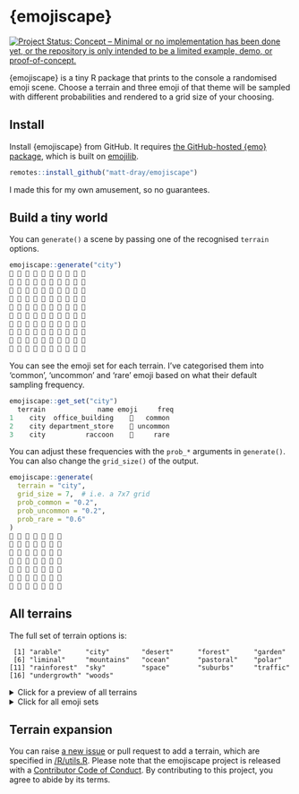 
<!-- README.md is generated from README.Rmd. Please edit that file -->

# {emojiscape}

<!-- badges: start -->

[![Project Status: Concept – Minimal or no implementation has been done
yet, or the repository is only intended to be a limited example, demo,
or
proof-of-concept.](https://www.repostatus.org/badges/latest/concept.svg)](https://www.repostatus.org/#concept)
<!-- badges: end -->

{emojiscape} is a tiny R package that prints to the console a randomised
emoji scene. Choose a terrain and three emoji of that theme will be
sampled with different probabilities and rendered to a grid size of your
choosing.

## Install

Install {emojiscape} from GitHub. It requires [the GitHub-hosted {emo}
package](https://github.com/hadley/emo), which is built on
[emojilib](https://github.com/muan/emojilib/).

``` r
remotes::install_github("matt-dray/emojiscape")
```

I made this for my own amusement, so no guarantees.

## Build a tiny world

You can `generate()` a scene by passing one of the recognised `terrain`
options.

``` r
emojiscape::generate("city")
🏢 🦝 🏬 🏬 🏢 🦝 🏬 🏢 🦝 🏬 
🏢 🦝 🏢 🏢 🏬 🏢 🏢 🏬 🏬 🏢 
🏢 🏬 🏢 🏢 🏢 🏢 🏬 🏢 🏢 🏢 
🏢 🏢 🏢 🏢 🏢 🏢 🏬 🏢 🏢 🏢 
🏢 🦝 🏢 🏬 🏢 🏬 🏢 🏢 🏢 🏢 
🏢 🏢 🦝 🏢 🏢 🏢 🏢 🏢 🏬 🏢 
🏬 🦝 🏬 🦝 🏢 🏢 🦝 🏢 🏢 🏢 
🏢 🏬 🏬 🏢 🏢 🏢 🏢 🏢 🏢 🏢 
🏢 🏢 🏢 🏢 🏢 🏢 🏢 🏢 🏢 🏢 
🏢 🏢 🦝 🏢 🏢 🏢 🏢 🏢 🏬 🦝 
```

You can see the emoji set for each terrain. I’ve categorised them into
‘common’, ‘uncommon’ and ‘rare’ emoji based on what their default
sampling frequency.

``` r
emojiscape::get_set("city")
  terrain             name emoji     freq
1    city  office_building    🏢   common
2    city department_store    🏬 uncommon
3    city          raccoon    🦝     rare
```

You can adjust these frequencies with the `prob_*` arguments in
`generate()`. You can also change the `grid_size()` of the output.

``` r
emojiscape::generate(
  terrain = "city",
  grid_size = 7,  # i.e. a 7x7 grid
  prob_common = "0.2",
  prob_uncommon = "0.2",
  prob_rare = "0.6"
)
🦝 🦝 🏬 🏢 🏢 🦝 🦝 
🦝 🦝 🦝 🏬 🏬 🦝 🦝 
🏢 🦝 🏬 🦝 🏬 🦝 🦝 
🏢 🏢 🦝 🏢 🦝 🦝 🦝 
🦝 🦝 🏬 🦝 🏢 🦝 🦝 
🦝 🦝 🏬 🏬 🦝 🏬 🦝 
🦝 🦝 🦝 🏢 🏢 🦝 🦝 
```

## All terrains

The full set of terrain options is:

     [1] "arable"      "city"        "desert"      "forest"      "garden"     
     [6] "liminal"     "mountains"   "ocean"       "pastoral"    "polar"      
    [11] "rainforest"  "sky"         "space"       "suburbs"     "traffic"    
    [16] "undergrowth" "woods"      

<details>
<summary>
Click for a preview of all terrains
</summary>


    terrain = "arable"
    🚜 🌽 🌽 🌽 🌽 🌽 🚜 🌽 🌽 🌽 
    🚜 🌽 🌽 🚜 🚜 🌽 🌽 🌽 🌽 🌽 
    🌽 🚜 🌽 🐭 🌽 🌽 🌽 🐭 🌽 🚜 
    🌽 🚜 🌽 🌽 🌽 🌽 🌽 🌽 🌽 🌽 
    🌽 🌽 🌽 🌽 🌽 🌽 🌽 🌽 🌽 🌽 
    🌽 🐭 🌽 🌽 🌽 🚜 🌽 🌽 🌽 🌽 
    🌽 🌽 🌽 🌽 🌽 🌽 🐭 🌽 🌽 🌽 
    🚜 🌽 🚜 🌽 🌽 🌽 🌽 🚜 🌽 🌽 
    🌽 🌽 🌽 🌽 🌽 🌽 🌽 🚜 🌽 🚜 
    🌽 🚜 🌽 🚜 🚜 🌽 🌽 🌽 🚜 🌽 

    terrain = "city"
    🏢 🏢 🏢 🏢 🏢 🏢 🏢 🏢 🏢 🏬 
    🏬 🏢 🏢 🏢 🏢 🏢 🏢 🏢 🏢 🏬 
    🏢 🏢 🏢 🏢 🏢 🏢 🏢 🏬 🏬 🏢 
    🏢 🏢 🏬 🏢 🏢 🏢 🏢 🏢 🏢 🏢 
    🏬 🏬 🏢 🏢 🏢 🏢 🏢 🏢 🏢 🏢 
    🏢 🏢 🏬 🏢 🏬 🏢 🏢 🏢 🏢 🏬 
    🏢 🦝 🏢 🏬 🏢 🏢 🏢 🏢 🏢 🏢 
    🏢 🏢 🦝 🏢 🏢 🏢 🏢 🏬 🏢 🏢 
    🏢 🏬 🏢 🏢 🏬 🏢 🏢 🦝 🏬 🏢 
    🏢 🦝 🏢 🏢 🦝 🏬 🏢 🏢 🏬 🏢 

    terrain = "desert"
    🏜 🏜 🌵 🌵 🏜 🏜 🏜 🏜 🏜 🏜 
    🏜 🏜 🏜 🏜 🐫 🌵 🏜 🏜 🏜 🐫 
    🏜 🏜 🏜 🏜 🏜 🏜 🏜 🏜 🏜 🐫 
    🏜 🏜 🌵 🏜 🏜 🏜 🏜 🏜 🏜 🏜 
    🏜 🏜 🏜 🏜 🏜 🏜 🏜 🏜 🏜 🏜 
    🌵 🏜 🏜 🏜 🏜 🏜 🏜 🏜 🏜 🏜 
    🏜 🌵 🏜 🌵 🏜 🏜 🌵 🏜 🏜 🌵 
    🏜 🏜 🏜 🐫 🏜 🏜 🏜 🏜 🏜 🏜 
    🐫 🏜 🌵 🏜 🏜 🌵 🏜 🏜 🏜 🏜 
    🌵 🏜 🏜 🏜 🐫 🏜 🏜 🏜 🏜 🏜 

    terrain = "forest"
    🌲 🐿 🐿 🌲 🐿 🌲 🌲 🌲 🌲 🌲 
    🎄 🌲 🌲 🐿 🐿 🎄 🌲 🌲 🌲 🌲 
    🐿 🌲 🌲 🌲 🐿 🐿 🌲 🌲 🌲 🌲 
    🌲 🐿 🌲 🌲 🌲 🌲 🌲 🌲 🐿 🌲 
    🌲 🌲 🌲 🐿 🌲 🌲 🌲 🌲 🌲 🌲 
    🌲 🌲 🌲 🐿 🌲 🌲 🌲 🌲 🌲 🌲 
    🌲 🐿 🎄 🌲 🌲 🌲 🌲 🐿 🌲 🌲 
    🌲 🌲 🌲 🐿 🌲 🐿 🌲 🌲 🌲 🎄 
    🐿 🌲 🌲 🌲 🌲 🌲 🌲 🌲 🌲 🐿 
    🌲 🌲 🌲 🌲 🌲 🐿 🌲 🐿 🌲 🎄 

    terrain = "garden"
    🌹 🌹 🌹 🌹 🌹 🌱 🌹 🌹 🌱 🌹 
    🌹 🌹 🌹 🌹 🌹 🌹 🌹 🌹 🌹 🌱 
    🌹 🌹 🌹 🌹 🌱 🌹 🌱 🌹 🌱 🌹 
    🌹 🌹 🌹 🥀 🌹 🌱 🌹 🌹 🌹 🌱 
    🌹 🌱 🌹 🌹 🌹 🌹 🌹 🌹 🌹 🌱 
    🌹 🌹 🌹 🌹 🌹 🌹 🌱 🌹 🌹 🌹 
    🌹 🌱 🌹 🌹 🌹 🥀 🌱 🌹 🌱 🌹 
    🌹 🌱 🌹 🌹 🥀 🌱 🥀 🌹 🌹 🌹 
    🌹 🌹 🥀 🌹 🌹 🌹 🌹 🌱 🌹 🌹 
    🌹 🌱 🌹 🌱 🌹 🌱 🌱 🌹 🌹 🌹 

    terrain = "liminal"
    ⬜ ⬜ ⬜ ⬜ 🚪 ⬜ ⬜ ⬜ ⬜ ⬜ 
    ⬜ ⬜ ⬜ ⬜ ⬜ ⬜ ⬜ ⬜ 🚪 ⬜ 
    ⬜ ⬜ ⬜ ⬜ ⬜ 🚪 ⬜ 🚪 🚪 ⬜ 
    ⬜ ⬜ ⬜ ⬜ 🚪 ⬜ ⬜ ⬜ ⬜ ⬜ 
    ⬜ ⬜ 🚪 💡 ⬜ ⬜ ⬜ ⬜ ⬜ ⬜ 
    ⬜ ⬜ ⬜ 💡 🚪 ⬜ ⬜ ⬜ ⬜ ⬜ 
    ⬜ ⬜ ⬜ ⬜ ⬜ ⬜ ⬜ ⬜ ⬜ 🚪 
    💡 ⬜ ⬜ 🚪 ⬜ ⬜ 🚪 ⬜ ⬜ 🚪 
    ⬜ 💡 ⬜ ⬜ ⬜ ⬜ 🚪 ⬜ ⬜ 💡 
    ⬜ ⬜ 🚪 ⬜ ⬜ ⬜ 🚪 🚪 🚪 ⬜ 

    terrain = "mountains"
    ⛰ ⛰ ⛰ 🏔️ ⛰ ⛰ ⛰ 🏔️ 🐐 ⛰ 
    🏔️ ⛰ 🏔️ ⛰ ⛰ ⛰ 🏔️ ⛰ ⛰ ⛰ 
    🏔️ ⛰ ⛰ ⛰ ⛰ ⛰ 🐐 🏔️ ⛰ ⛰ 
    🏔️ ⛰ ⛰ ⛰ 🏔️ ⛰ ⛰ ⛰ 🐐 ⛰ 
    ⛰ 🏔️ ⛰ ⛰ ⛰ ⛰ ⛰ ⛰ 🏔️ ⛰ 
    ⛰ ⛰ ⛰ 🏔️ ⛰ ⛰ 🏔️ ⛰ ⛰ 🏔️ 
    ⛰ ⛰ ⛰ ⛰ ⛰ ⛰ ⛰ ⛰ ⛰ ⛰ 
    🏔️ ⛰ 🏔️ ⛰ ⛰ ⛰ ⛰ ⛰ ⛰ ⛰ 
    ⛰ ⛰ 🏔️ ⛰ ⛰ ⛰ 🐐 🏔️ ⛰ ⛰ 
    ⛰ ⛰ ⛰ ⛰ ⛰ ⛰ ⛰ ⛰ 🏔️ 🐐 

    terrain = "ocean"
    🌊 🌊 🌊 🌊 🌊 🌊 🌊 🌊 🏝 🌊 
    🌊 🏝 🏝 🌊 🏝 🐬 🏝 🌊 🌊 🏝 
    🌊 🌊 🌊 🏝 🌊 🏝 🌊 🌊 🌊 🌊 
    🌊 🏝 🌊 🌊 🌊 🐬 🌊 🏝 🏝 🌊 
    🌊 🏝 🌊 🌊 🌊 🐬 🌊 🌊 🌊 🌊 
    🌊 🌊 🌊 🌊 🌊 🌊 🌊 🌊 🌊 🌊 
    🌊 🌊 🌊 🏝 🌊 🌊 🏝 🌊 🌊 🌊 
    🌊 🐬 🌊 🌊 🐬 🌊 🌊 🌊 🏝 🌊 
    🌊 🌊 🌊 🏝 🏝 🌊 🌊 🐬 🌊 🐬 
    🌊 🏝 🏝 🌊 🌊 🌊 🏝 🏝 🌊 🌊 

    terrain = "pastoral"
    🐓 🐓 🐓 🐣 🐓 🐓 🐓 🐓 🐓 🥚 
    🐓 🐣 🐓 🐓 🥚 🐓 🥚 🐓 🐓 🐓 
    🥚 🐓 🐓 🥚 🥚 🐓 🥚 🐓 🥚 🥚 
    🐓 🐓 🐓 🐓 🐓 🐓 🥚 🥚 🥚 🐓 
    🐓 🐣 🐓 🐓 🐓 🐓 🐓 🐓 🐓 🐣 
    🐓 🥚 🥚 🐓 🐓 🐓 🐓 🐓 🐓 🐓 
    🐓 🐓 🐓 🐣 🐓 🐓 🐓 🥚 🐓 🐓 
    🐓 🐓 🐓 🐓 🐓 🐓 🐣 🐓 🐓 🐓 
    🐓 🐓 🐓 🥚 🐓 🥚 🐓 🥚 🐓 🐓 
    🥚 🐓 🐓 🐓 🐓 🐓 🐓 🐓 🐓 🐓 

    terrain = "polar"
    🌨 🌨 🌨 🌨 🌨 🌨 🌨 🌨 🐧 ❄️ 
    ❄️ ❄️ ❄️ 🌨 🌨 🌨 🌨 🌨 🌨 🌨 
    ❄️ 🐧 🌨 ❄️ 🌨 ❄️ 🌨 ❄️ 🌨 🌨 
    🌨 🌨 🌨 🌨 🌨 🌨 ❄️ ❄️ 🌨 ❄️ 
    🌨 ❄️ 🌨 🌨 🐧 🌨 🌨 🌨 🌨 🌨 
    🌨 🌨 🌨 🐧 🌨 🌨 🌨 🐧 🌨 ❄️ 
    🌨 🌨 🌨 🌨 🐧 ❄️ 🌨 🌨 🌨 🌨 
    🌨 🌨 🌨 🌨 🌨 🌨 🌨 ❄️ 🐧 ❄️ 
    🌨 🌨 🌨 🐧 🐧 🌨 🌨 🌨 🌨 🌨 
    ❄️ ❄️ 🌨 🐧 🌨 🌨 ❄️ 🌨 🌨 🌨 

    terrain = "rainforest"
    🌳 🐍 🌳 🌳 🐍 🌳 🐍 🌳 🌳 🌳 
    🐍 🌳 🌳 🌳 🌳 🌳 🌳 🌳 🦍 🌳 
    🌳 🌳 🌳 🦍 🐍 🌳 🐍 🌳 🌳 🐍 
    🌳 🌳 🌳 🐍 🌳 🌳 🌳 🌳 🌳 🌳 
    🌳 🐍 🌳 🌳 🌳 🌳 🐍 🐍 🐍 🌳 
    🦍 🌳 🐍 🐍 🌳 🌳 🌳 🌳 🌳 🦍 
    🌳 🐍 🌳 🐍 🌳 🌳 🌳 🌳 🌳 🌳 
    🐍 🐍 🌳 🌳 🐍 🌳 🌳 🐍 🦍 🌳 
    🐍 🌳 🌳 🌳 🐍 🌳 🌳 🐍 🌳 🐍 
    🐍 🌳 🌳 🌳 🌳 🌳 🌳 🌳 🌳 🐍 

    terrain = "sky"
    ✈️ 🌧 🌧 🌧 🌧 🌧 🌧 🌧 🌧 🌧 
    🌧 🌧 🌧 🌈 🌧 🌈 ✈️ 🌧 🌧 🌧 
    🌧 🌧 🌈 🌧 🌧 🌧 🌈 🌧 🌧 🌧 
    🌧 ✈️ 🌧 🌧 🌧 🌧 🌧 🌧 🌧 🌧 
    ✈️ 🌧 🌧 🌧 🌧 🌧 🌧 🌧 🌧 🌧 
    🌧 ✈️ 🌧 🌧 🌈 🌧 🌧 🌈 🌧 ✈️ 
    🌧 🌧 🌈 🌧 🌧 🌧 🌧 🌧 ✈️ 🌧 
    🌧 🌧 🌈 🌧 🌈 🌧 🌧 🌧 🌧 🌈 
    🌧 🌈 🌧 🌧 🌧 🌈 🌧 🌧 🌧 🌧 
    🌧 🌧 🌧 🌧 🌧 🌧 🌈 🌧 🌧 🌧 

    terrain = "space"
    ⬛ ⬛ ⬛ ⬛ ⭐ ⭐ ⭐ ⭐ ⬛ ⬛ 
    ⬛ ⬛ ⭐ ⬛ ⭐ ⬛ ⬛ ⬛ ⬛ ⬛ 
    ⬛ ⬛ ⬛ ⭐ ⭐ ⬛ ⭐ ⬛ ⭐ ⬛ 
    ⭐ ⬛ ⬛ ⭐ ⬛ ⬛ ⬛ ⬛ ⬛ ⬛ 
    ⬛ ⬛ ⬛ ⬛ 🛰 ⬛ ⬛ ⭐ ⬛ ⬛ 
    ⬛ ⬛ ⬛ ⬛ ⭐ ⬛ ⬛ ⬛ ⭐ ⭐ 
    ⬛ ⬛ ⬛ ⬛ ⬛ ⭐ ⬛ ⬛ ⭐ ⬛ 
    ⬛ ⬛ ⭐ ⬛ ⬛ ⬛ ⬛ ⬛ 🛰 ⭐ 
    ⬛ ⬛ ⬛ ⬛ ⬛ ⭐ ⬛ ⭐ ⬛ ⬛ 
    ⬛ ⬛ 🛰 ⭐ ⭐ ⬛ ⬛ ⭐ ⬛ ⬛ 

    terrain = "suburbs"
    🏡 🌳 🌳 🌳 🏡 🌳 🌳 🌳 🌳 🌳 
    🏡 🌳 🌳 🌳 🏡 🏡 🌳 🌳 🌳 🚴 
    🚴 🌳 🌳 🌳 🌳 🌳 🌳 🏡 🌳 🏡 
    🌳 🌳 🌳 🌳 🏡 🌳 🌳 🏡 🌳 🌳 
    🌳 🌳 🏡 🌳 🌳 🌳 🏡 🌳 🌳 🏡 
    🌳 🏡 🏡 🌳 🌳 🌳 🌳 🏡 🌳 🌳 
    🚴 🌳 🚴 🌳 🏡 🌳 🌳 🌳 🌳 🏡 
    🌳 🌳 🚴 🌳 🏡 🌳 🌳 🏡 🏡 🌳 
    🌳 🌳 🌳 🏡 🌳 🌳 🌳 🏡 🌳 🌳 
    🌳 🌳 🌳 🌳 🏡 🌳 🏡 🌳 🏡 🌳 

    terrain = "traffic"
    🚗 🚚 🚕 🚗 🚕 🚗 🚕 🚕 🚕 🚕 
    🚗 🚗 🚗 🚕 🚗 🚗 🚕 🚕 🚗 🚗 
    🚗 🚗 🚕 🚕 🚗 🚗 🚗 🚗 🚗 🚗 
    🚗 🚗 🚗 🚗 🚗 🚗 🚗 🚗 🚗 🚕 
    🚗 🚕 🚗 🚚 🚕 🚗 🚗 🚗 🚗 🚕 
    🚕 🚗 🚗 🚗 🚗 🚗 🚕 🚗 🚗 🚗 
    🚗 🚗 🚚 🚗 🚗 🚗 🚗 🚚 🚗 🚗 
    🚕 🚗 🚕 🚗 🚗 🚗 🚗 🚗 🚗 🚕 
    🚕 🚗 🚕 🚗 🚕 🚗 🚗 🚚 🚗 🚗 
    🚗 🚕 🚕 🚗 🚕 🚕 🚗 🚕 🚗 🚗 

    terrain = "undergrowth"
    🍂 🍂 🐜 🍂 🍂 🍂 🍂 🍂 🐜 🍂 
    🍄 🍂 🍂 🍂 🐜 🍂 🍂 🍂 🍂 🐜 
    🍂 🍂 🍂 🍂 🍂 🍄 🐜 🍂 🍂 🍂 
    🍂 🍂 🐜 🍂 🐜 🍂 🐜 🐜 🐜 🍂 
    🍂 🍂 🍄 🍂 🍂 🍂 🍂 🍂 🍂 🍂 
    🍂 🍂 🍂 🍂 🍂 🍂 🐜 🍂 🍂 🍂 
    🍂 🍂 🍂 🐜 🍂 🍂 🐜 🐜 🍂 🍂 
    🍂 🍂 🍂 🍂 🍂 🍂 🍂 🍂 🍂 🍂 
    🍂 🐜 🍂 🐜 🍂 🍂 🍂 🍂 🍂 🍂 
    🍂 🍂 🐜 🍂 🐜 🍂 🍄 🍂 🍂 🍂 

    terrain = "woods"
    🍂 🌳 🌳 🌳 🌳 🌳 🌳 🌳 🍂 🍂 
    🐿 🌳 🌳 🌳 🌳 🍂 🌳 🌳 🍂 🍂 
    🌳 🌳 🌳 🌳 🌳 🌳 🌳 🌳 🌳 🌳 
    🌳 🍂 🌳 🌳 🌳 🌳 🌳 🌳 🍂 🍂 
    🍂 🌳 🌳 🌳 🌳 🌳 🍂 🌳 🍂 🌳 
    🍂 🌳 🌳 🌳 🍂 🌳 🍂 🍂 🌳 🌳 
    🌳 🍂 🌳 🌳 🌳 🍂 🌳 🌳 🌳 🌳 
    🌳 🌳 🍂 🌳 🌳 🍂 🌳 🍂 🌳 🌳 
    🍂 🌳 🍂 🐿 🌳 🌳 🌳 🌳 🌳 🌳 
    🌳 🍂 🌳 🌳 🌳 🌳 🌳 🌳 🌳 🌳 

</details>
<details>
<summary>
Click for all emoji sets
</summary>
</details>

## Terrain expansion

You can raise [a new
issue](https://github.com/matt-dray/emojiscape/issues) or pull request
to add a terrain, which are specified in
[/R/utils.R](https://github.com/matt-dray/emojiscape/blob/main/R/utils.R).
Please note that the emojiscape project is released with a [Contributor
Code of
Conduct](https://contributor-covenant.org/version/2/0/CODE_OF_CONDUCT.html).
By contributing to this project, you agree to abide by its terms.
